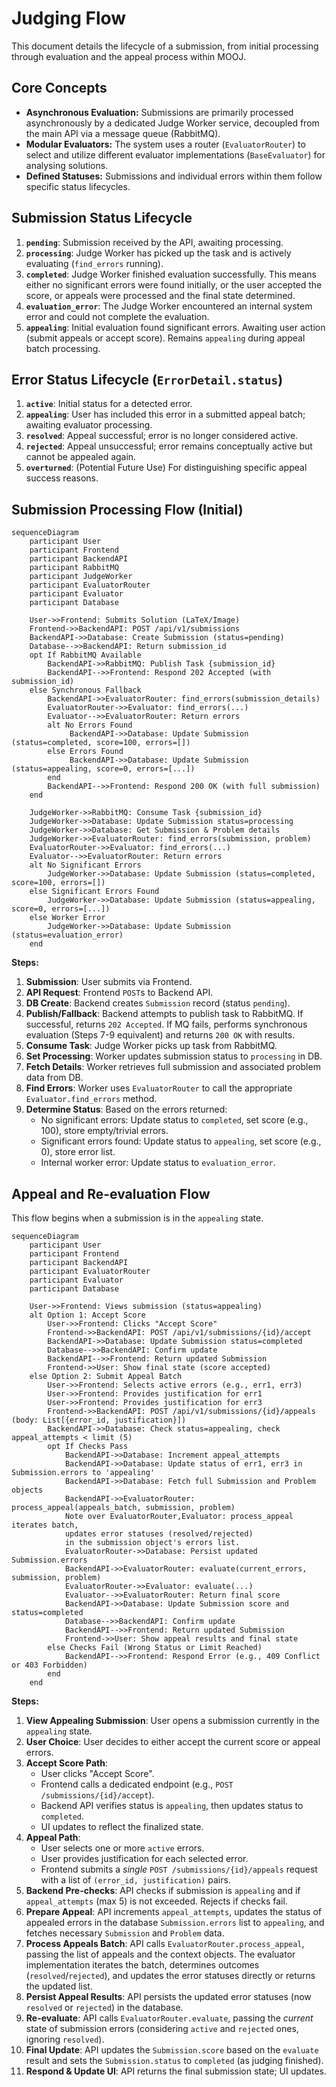 # Judging Flow

This document details the lifecycle of a submission, from initial processing through evaluation and the appeal process within MOOJ.

## Core Concepts

*   **Asynchronous Evaluation:** Submissions are primarily processed asynchronously by a dedicated Judge Worker service, decoupled from the main API via a message queue (RabbitMQ).
*   **Modular Evaluators:** The system uses a router (`EvaluatorRouter`) to select and utilize different evaluator implementations (`BaseEvaluator`) for analysing solutions.
*   **Defined Statuses:** Submissions and individual errors within them follow specific status lifecycles.

## Submission Status Lifecycle

1.  **`pending`**: Submission received by the API, awaiting processing.
2.  **`processing`**: Judge Worker has picked up the task and is actively evaluating (`find_errors` running).
3.  **`completed`**: Judge Worker finished evaluation successfully. This means either no significant errors were found initially, or the user accepted the score, or appeals were processed and the final state determined.
4.  **`evaluation_error`**: The Judge Worker encountered an internal system error and could not complete the evaluation.
5.  **`appealing`**: Initial evaluation found significant errors. Awaiting user action (submit appeals or accept score). Remains `appealing` during appeal batch processing.

## Error Status Lifecycle (`ErrorDetail.status`)

1.  **`active`**: Initial status for a detected error.
2.  **`appealing`**: User has included this error in a submitted appeal batch; awaiting evaluator processing.
3.  **`resolved`**: Appeal successful; error is no longer considered active.
4.  **`rejected`**: Appeal unsuccessful; error remains conceptually active but cannot be appealed again.
5.  **`overturned`**: (Potential Future Use) For distinguishing specific appeal success reasons.

## Submission Processing Flow (Initial)

```mermaid
sequenceDiagram
    participant User
    participant Frontend
    participant BackendAPI
    participant RabbitMQ
    participant JudgeWorker
    participant EvaluatorRouter
    participant Evaluator
    participant Database

    User->>Frontend: Submits Solution (LaTeX/Image)
    Frontend->>BackendAPI: POST /api/v1/submissions
    BackendAPI->>Database: Create Submission (status=pending)
    Database-->>BackendAPI: Return submission_id
    opt If RabbitMQ Available
        BackendAPI->>RabbitMQ: Publish Task {submission_id}
        BackendAPI-->>Frontend: Respond 202 Accepted (with submission_id)
    else Synchronous Fallback
        BackendAPI->>EvaluatorRouter: find_errors(submission_details)
        EvaluatorRouter->>Evaluator: find_errors(...)
        Evaluator-->>EvaluatorRouter: Return errors
        alt No Errors Found
             BackendAPI->>Database: Update Submission (status=completed, score=100, errors=[])
        else Errors Found
             BackendAPI->>Database: Update Submission (status=appealing, score=0, errors=[...])
        end
        BackendAPI-->>Frontend: Respond 200 OK (with full submission)
    end
    
    JudgeWorker->>RabbitMQ: Consume Task {submission_id}
    JudgeWorker->>Database: Update Submission status=processing
    JudgeWorker->>Database: Get Submission & Problem details
    JudgeWorker->>EvaluatorRouter: find_errors(submission, problem)
    EvaluatorRouter->>Evaluator: find_errors(...)
    Evaluator-->>EvaluatorRouter: Return errors
    alt No Significant Errors
        JudgeWorker->>Database: Update Submission (status=completed, score=100, errors=[])
    else Significant Errors Found
        JudgeWorker->>Database: Update Submission (status=appealing, score=0, errors=[...])
    else Worker Error
        JudgeWorker->>Database: Update Submission (status=evaluation_error)
    end
```

**Steps:**

1.  **Submission**: User submits via Frontend.
2.  **API Request**: Frontend `POST`s to Backend API.
3.  **DB Create**: Backend creates `Submission` record (status `pending`).
4.  **Publish/Fallback**: Backend attempts to publish task to RabbitMQ. If successful, returns `202 Accepted`. If MQ fails, performs synchronous evaluation (Steps 7-9 equivalent) and returns `200 OK` with results.
5.  **Consume Task**: Judge Worker picks up task from RabbitMQ.
6.  **Set Processing**: Worker updates submission status to `processing` in DB.
7.  **Fetch Details**: Worker retrieves full submission and associated problem data from DB.
8.  **Find Errors**: Worker uses `EvaluatorRouter` to call the appropriate `Evaluator.find_errors` method.
9.  **Determine Status**: Based on the errors returned:
    *   No significant errors: Update status to `completed`, set score (e.g., 100), store empty/trivial errors.
    *   Significant errors found: Update status to `appealing`, set score (e.g., 0), store error list.
    *   Internal worker error: Update status to `evaluation_error`.

## Appeal and Re-evaluation Flow

This flow begins when a submission is in the `appealing` state.

```mermaid
sequenceDiagram
    participant User
    participant Frontend
    participant BackendAPI
    participant EvaluatorRouter
    participant Evaluator
    participant Database

    User->>Frontend: Views submission (status=appealing)
    alt Option 1: Accept Score
        User->>Frontend: Clicks "Accept Score"
        Frontend->>BackendAPI: POST /api/v1/submissions/{id}/accept
        BackendAPI->>Database: Update Submission status=completed
        Database-->>BackendAPI: Confirm update
        BackendAPI-->>Frontend: Return updated Submission
        Frontend->>User: Show final state (score accepted)
    else Option 2: Submit Appeal Batch
        User->>Frontend: Selects active errors (e.g., err1, err3)
        User->>Frontend: Provides justification for err1
        User->>Frontend: Provides justification for err3
        Frontend->>BackendAPI: POST /api/v1/submissions/{id}/appeals (body: List[{error_id, justification}])
        BackendAPI->>Database: Check status=appealing, check appeal_attempts < limit (5)
        opt If Checks Pass
            BackendAPI->>Database: Increment appeal_attempts
            BackendAPI->>Database: Update status of err1, err3 in Submission.errors to 'appealing'
            BackendAPI->>Database: Fetch full Submission and Problem objects
            BackendAPI->>EvaluatorRouter: process_appeal(appeals_batch, submission, problem)
            Note over EvaluatorRouter,Evaluator: process_appeal iterates batch,
            updates error statuses (resolved/rejected)
            in the submission object's errors list.
            EvaluatorRouter->>Database: Persist updated Submission.errors
            BackendAPI->>EvaluatorRouter: evaluate(current_errors, submission, problem)
            EvaluatorRouter->>Evaluator: evaluate(...)
            Evaluator-->>EvaluatorRouter: Return final score
            BackendAPI->>Database: Update Submission score and status=completed
            Database-->>BackendAPI: Confirm update
            BackendAPI-->>Frontend: Return updated Submission
            Frontend->>User: Show appeal results and final state
        else Checks Fail (Wrong Status or Limit Reached)
            BackendAPI-->>Frontend: Respond Error (e.g., 409 Conflict or 403 Forbidden)
        end
    end
```

**Steps:**

1.  **View Appealing Submission**: User opens a submission currently in the `appealing` state.
2.  **User Choice**: User decides to either accept the current score or appeal errors.
3.  **Accept Score Path**: 
    *   User clicks "Accept Score".
    *   Frontend calls a dedicated endpoint (e.g., `POST /submissions/{id}/accept`).
    *   Backend API verifies status is `appealing`, then updates status to `completed`.
    *   UI updates to reflect the finalized state.
4.  **Appeal Path**: 
    *   User selects one or more `active` errors.
    *   User provides justification for each selected error.
    *   Frontend submits a *single* `POST /submissions/{id}/appeals` request with a list of `(error_id, justification)` pairs.
5.  **Backend Pre-checks**: API checks if submission is `appealing` and if `appeal_attempts` (max 5) is not exceeded. Rejects if checks fail.
6.  **Prepare Appeal**: API increments `appeal_attempts`, updates the status of appealed errors in the database `Submission.errors` list to `appealing`, and fetches necessary `Submission` and `Problem` data.
7.  **Process Appeals Batch**: API calls `EvaluatorRouter.process_appeal`, passing the list of appeals and the context objects. The evaluator implementation iterates the batch, determines outcomes (`resolved`/`rejected`), and updates the error statuses directly or returns the updated list.
8.  **Persist Appeal Results**: API persists the updated error statuses (now `resolved` or `rejected`) in the database.
9.  **Re-evaluate**: API calls `EvaluatorRouter.evaluate`, passing the *current* state of submission errors (considering `active` and `rejected` ones, ignoring `resolved`).
10. **Final Update**: API updates the `Submission.score` based on the `evaluate` result and sets the `Submission.status` to `completed` (as judging finished).
11. **Respond & Update UI**: API returns the final submission state; UI updates.
